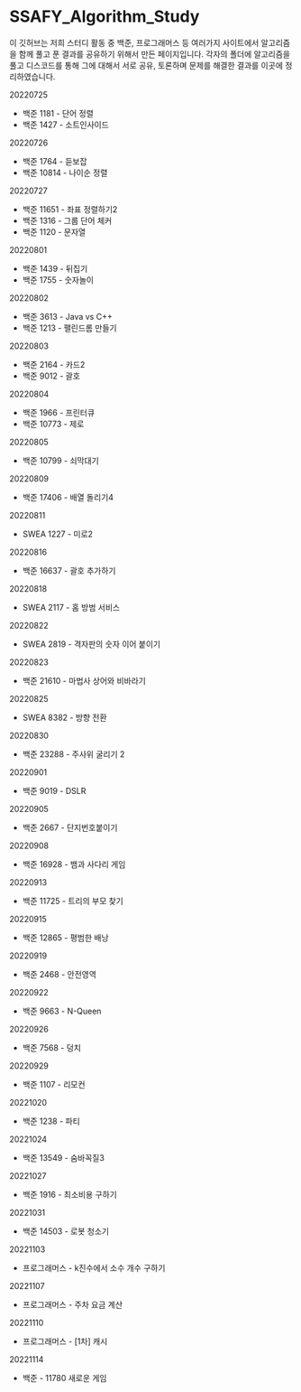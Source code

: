 # SSAFY_Algorithm_Study

이 깃허브는 저희 스터디 활동 중 백준, 프로그래머스 등 여러가지 사이트에서 알고리즘을 함께 풀고 푼 결과를 공유하기 위해서 만든 페이지입니다.
각자의 폴더에 알고리즘을 풀고 디스코드를 통해 그에 대해서 서로 공유, 토론하며 문제를 해결한 결과를 이곳에 정리하였습니다.

20220725 
* 백준 1181 - 단어 정렬
* 백준 1427 - 소트인사이드

20220726
* 백준 1764 - 듣보잡
* 백준 10814 - 나이순 정렬

20220727
* 백준 11651 - 좌표 정렬하기2
* 백준 1316 - 그룹 단어 체커
* 백준 1120 - 문자열

20220801
* 백준 1439 - 뒤집기
* 백준 1755 - 숫자놀이

20220802
* 백준 3613 - Java vs C++
* 백준 1213 - 팰린드롬 만들기

20220803
* 백준 2164 - 카드2
* 백준 9012 - 괄호

20220804
* 백준 1966 - 프린터큐
* 백준 10773 - 제로

20220805
* 백준 10799 - 쇠막대기

20220809
* 백준 17406 - 배열 돌리기4

20220811
* SWEA 1227 - 미로2

20220816
* 백준 16637 - 괄호 추가하기

20220818
* SWEA 2117 - 홈 방범 서비스

20220822
* SWEA 2819 - 격자판의 숫자 이어 붙이기

20220823
* 백준 21610 - 마법사 상어와 비바라기

20220825
* SWEA 8382 - 방향 전환

20220830
* 백준 23288 - 주사위 굴리기 2

20220901
* 백준 9019 - DSLR

20220905
* 백준 2667 - 단지번호붙이기

20220908
* 백준 16928 - 뱀과 사다리 게임

20220913
* 백준 11725 - 트리의 부모 찾기

20220915
* 백준 12865 - 평범한 배낭

20220919
* 백준 2468 - 안전영역

20220922
* 백준 9663 - N-Queen

20220926
* 백준 7568 - 덩치

20220929
* 백준 1107 - 리모컨

20221020
* 백준 1238 - 파티

20221024
* 백준 13549 - 숨바꼭질3

20221027
* 백준 1916 - 최소비용 구하기

20221031
* 백준 14503 - 로봇 청소기

20221103
* 프로그래머스 - k진수에서 소수 개수 구하기

20221107
* 프로그래머스 - 주차 요금 계산

20221110
* 프로그래머스 - [1차] 캐시

20221114
* 백준 - 11780 새로운 게임
